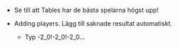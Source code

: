 * Se till att Tables har de bästa spelarna högst upp!

* Adding players. Lägg till saknade resultat automatiskt.
    * Typ -2_0!-2_0!-2_0...
